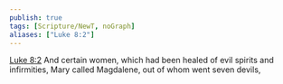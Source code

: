```yaml
---
publish: true
tags: [Scripture/NewT, noGraph]
aliases: ["Luke 8:2"]
---
```

[Luke 8:2](https://churchofjesuschrist.org/study/scriptures/nt/luke/8?lang=eng&id=p2#p2) And certain women, which had been healed of evil spirits and infirmities, Mary called Magdalene, out of whom went seven devils,
